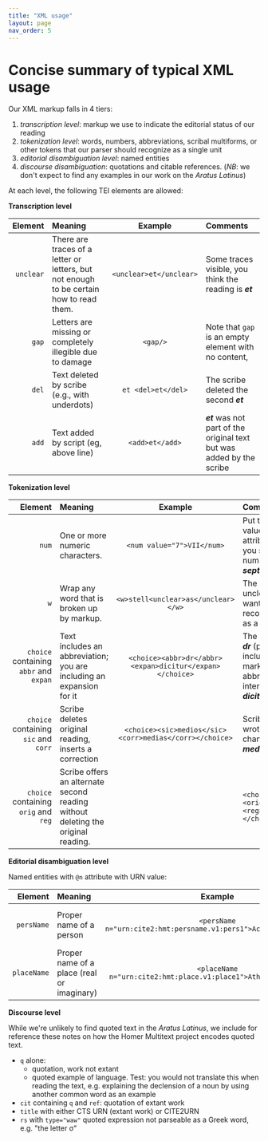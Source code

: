 ```yaml
---
title: "XML usage"
layout: page
nav_order: 5
---
```




# Concise summary of typical XML usage


Our XML markup falls in 4 tiers:

1. *transcription level*: markup we use to indicate the editorial status of our reading
2. *tokenization level*: words, numbers, abbreviations, scribal multiforms, or other tokens that our parser should recognize as a single unit
3. *editorial disambiguation level*: named entities
4. *discourse disambiguation*: quotations and citable references. (*NB*: we don't expect to find any examples in our work on the *Aratus Latinus*)

At each level, the following TEI elements are allowed:


**Transcription level**

| Element | Meaning | Example | Comments |
| ---: | :--- | :---: | :--- |
| `unclear` | There are traces of a letter or letters, but not enough to be certain how to read them. | `<unclear>et</unclear>` | Some traces visible, you think the reading is ***et*** |
| `gap` | Letters are missing or completely illegible due to damage | `<gap/>` | Note that `gap` is an empty element with no content, |
| `del` | Text deleted by scribe (e.g., with underdots) | `et <del>et</del>` | The scribe deleted the second ***et*** |
 `add` | Text added by script (eg, above line) | `<add>et</add>` | ***et*** was not part of the original text but was added by the scribe |


**Tokenization level**

| Element | Meaning | Example | Comments |
| ---: | :--- | :---: | :--- |
| `num` | One or more numeric characters. | `<num value="7">VII</num>` | Put the numeric value in the `value` attribute. Note that you should *not* tag number words like ***septem***!|
| `w` | Wrap any word that is broken up by markup.  | `<w>stell<unclear>as</unclear></w>` | The letters ***as*** are unclear, but we want our parser to recognize ***stellas*** as a single word. 
| `choice` containing `abbr` and `expan` | Text includes an abbreviation; you are including an expansion for it | `<choice><abbr>dr</abbr><expan>dicitur</expan></choice>` | The scribe writes ***dr*** (perhaps including a distinct mark signaling an abbreviation); you interpret it to mean ***dicitur*** |
| `choice` containing `sic` and `corr`  | Scribe deletes original reading, inserts a correction | `<choice><sic>medios</sic><corr>medias</corr></choice>` | Scribe orginally wrote ***medios*** but changed the text to ***medias*** |
| `choice` containing `orig` and `reg`  | Scribe offers an alternate second reading without deleting the original reading. | | `<choice><orig>eam</orig><reg>Helicem</reg></choice>`| Scribe wrote ***eam*** in the main text, then added ***helicem*** as an alternative above it, but did not delete ***eam***. |


**Editorial disambiguation level**

Named entities with `@n` attribute with URN value:


| Element | Meaning | Example | Comments |
| ---: | :--- | :---: | :--- |
|  `persName` | Proper name of a person | `<persName n="urn:cite2:hmt:persname.v1:pers1">Achilles</persName>` | Include a URN value in the `n` attribute |
| `placeName` | Proper name of a place (real or imaginary) | `<placeName n="urn:cite2:hmt:place.v1:place1">Athenas</placeName>` |  Include a URN value in the `n` attribute |



**Discourse level**

While we're unlikely to find quoted text in the *Aratus Latinus*, we include for reference these notes on how the Homer Multitext project encodes quoted text.

- `q` alone:  
    - quotation, work not extant
    - quoted example of language. Test: you would not  translate this when reading the text, e.g. explaining the declension of a noun by using another common word as an example
- `cit` containing `q` and `ref`: quotation of extant work
- `title` with either CTS URN (extant work) or CITE2URN
- `rs` with `type="waw"` quoted expression not parseable as  a Greek word, e.g. "the letter σ"


